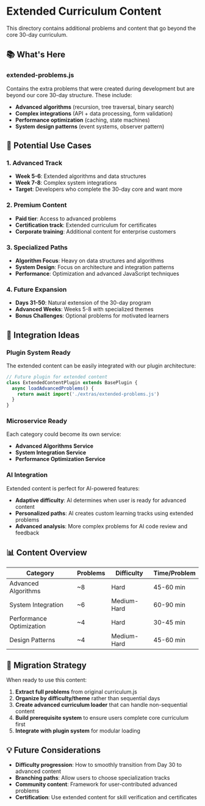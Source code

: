 # Extended Curriculum Content

This directory contains additional problems and content that go beyond the core 30-day curriculum.

## 📚 **What's Here**

### **extended-problems.js**
Contains the extra problems that were created during development but are beyond our core 30-day structure. These include:

- **Advanced algorithms** (recursion, tree traversal, binary search)
- **Complex integrations** (API + data processing, form validation)
- **Performance optimization** (caching, state machines)
- **System design patterns** (event systems, observer pattern)

## 🎯 **Potential Use Cases**

### **1. Advanced Track**
- **Week 5-6**: Extended algorithms and data structures
- **Week 7-8**: Complex system integrations
- **Target**: Developers who complete the 30-day core and want more

### **2. Premium Content**
- **Paid tier**: Access to advanced problems
- **Certification track**: Extended curriculum for certificates
- **Corporate training**: Additional content for enterprise customers

### **3. Specialized Paths**
- **Algorithm Focus**: Heavy on data structures and algorithms
- **System Design**: Focus on architecture and integration patterns
- **Performance**: Optimization and advanced JavaScript techniques

### **4. Future Expansion**
- **Days 31-50**: Natural extension of the 30-day program
- **Advanced Weeks**: Weeks 5-8 with specialized themes
- **Bonus Challenges**: Optional problems for motivated learners

## 🚀 **Integration Ideas**

### **Plugin System Ready**
The extended content can be easily integrated with our plugin architecture:

```javascript
// Future plugin for extended content
class ExtendedContentPlugin extends BasePlugin {
  async loadAdvancedProblems() {
    return await import('./extras/extended-problems.js')
  }
}
```

### **Microservice Ready**
Each category could become its own service:
- **Advanced Algorithms Service**
- **System Integration Service** 
- **Performance Optimization Service**

### **AI Integration**
Extended content is perfect for AI-powered features:
- **Adaptive difficulty**: AI determines when user is ready for advanced content
- **Personalized paths**: AI creates custom learning tracks using extended problems
- **Advanced analysis**: More complex problems for AI code review and feedback

## 📊 **Content Overview**

| Category | Problems | Difficulty | Time/Problem |
|----------|----------|------------|--------------|
| Advanced Algorithms | ~8 | Hard | 45-60 min |
| System Integration | ~6 | Medium-Hard | 60-90 min |
| Performance Optimization | ~4 | Hard | 30-45 min |
| Design Patterns | ~4 | Medium-Hard | 45-60 min |

## 🔄 **Migration Strategy**

When ready to use this content:

1. **Extract full problems** from original curriculum.js
2. **Organize by difficulty/theme** rather than sequential days
3. **Create advanced curriculum loader** that can handle non-sequential content
4. **Build prerequisite system** to ensure users complete core curriculum first
5. **Integrate with plugin system** for modular loading

## 💡 **Future Considerations**

- **Difficulty progression**: How to smoothly transition from Day 30 to advanced content
- **Branching paths**: Allow users to choose specialization tracks
- **Community content**: Framework for user-contributed advanced problems
- **Certification**: Use extended content for skill verification and certificates
